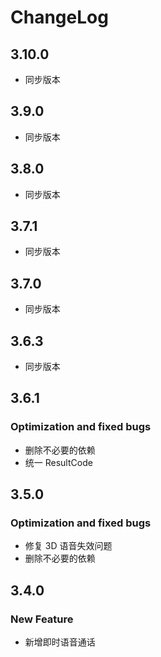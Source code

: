 # ChangeLog

## 3.10.0

- 同步版本

## 3.9.0

- 同步版本

## 3.8.0

- 同步版本

## 3.7.1

- 同步版本

## 3.7.0

- 同步版本

## 3.6.3

- 同步版本

## 3.6.1

### Optimization and fixed bugs
- 删除不必要的依赖
- 统一 ResultCode

## 3.5.0

### Optimization and fixed bugs

- 修复 3D 语音失效问题
- 删除不必要的依赖

## 3.4.0

### New Feature

- 新增即时语音通话